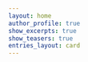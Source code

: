 ```yaml
---
layout: home
author_profile: true
show_excerpts: true
show_teasers: true
entries_layout: card
---
```

